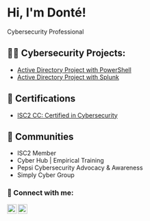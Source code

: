 <h1>Hi, I'm Donté! <br/></h1>
  <a>Cybersecurity Professional</a> 

<h2>👨‍💻 Cybersecurity Projects:</h2>

  - [Active Directory Project with PowerShell](https://github.com/VAcyberTaye/ActiveDirectoryLabWPowerShell.git)
  - [Active Directory Project with Splunk](https://github.com/joshmadakor1/Algorithms-Practice)

<h2>📄 Certifications </h2>

- [ISC2 CC: Certified in Cybersecurity](https://www.credly.com/badges/d8191da1-2427-4baa-a501-1a6aba1a8490/public_url)

<h2>👥 Communities</h2>

- ISC2 Member
- Cyber Hub | Empirical Training
- Pepsi Cybersecurity Advocacy & Awareness
- Simply Cyber Group



<h3> 🤳 Connect with me:</h3>

[<img align="left" alt="JoshMadakor | LinkedIn" width="22px" src="https://cdn.jsdelivr.net/npm/simple-icons@v3/icons/linkedin.svg" />][linkedin]
[<img align="left" alt="JoshMadakor | Instagram" width="22px" src="https://cdn.jsdelivr.net/npm/simple-icons@v3/icons/instagram.svg" />][instagram]

[instagram]: https://www.instagram.com/taye_supreme/
[linkedin]: https://www.linkedin.com/in/taye-chandler-53228a8a

<!--
**VAcyberTaye/VAcyberTaye** is a ✨ _special_ ✨ repository because its `README.md` (this file) appears on your GitHub profile.

Here are some ideas to get you started:

- 🔭 I’m currently working on ...
- 🌱 I’m currently learning ...
- 👯 I’m looking to collaborate on ...
- 🤔 I’m looking for help with ...
- 💬 Ask me about ...
- 📫 How to reach me: ...
- 😄 Pronouns: ...
- ⚡ Fun fact: ...
-->
